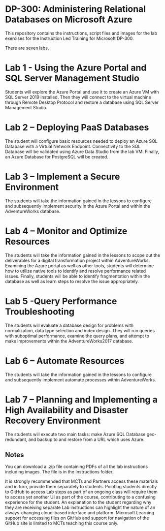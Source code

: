 # DP-300: Administering Relational Databases on Microsoft Azure

This repository contains the instructions, script files and images for the lab exercises for the Instruction Led Training for Microsoft DP-300. 

There are seven labs.

# Lab 1 - Using the Azure Portal and SQL Server Management Studio

Students will explore the Azure Portal and use it to create an Azure VM with SQL Server 2019 installed. Then they will connect to the virtual machine through Remote Desktop Protocol and restore a database using SQL Server Management Studio.

# Lab 2 – Deploying PaaS Databases

The student will configure basic resources needed to deploy an Azure SQL Database with a Virtual Network Endpoint. Connectivity to the SQL Database will be validated using Azure Data Studio from the lab VM. Finally, an Azure Database for PostgreSQL will be created.

# Lab 3 – Implement a Secure Environment

The students will take the information gained in the lessons to configure and subsequently implement security in the Azure Portal and within the AdventureWorks database.

# Lab 4 – Monitor and Optimize Resources

The students will take the information gained in the lessons to scope out the deliverables for a digital transformation project within AdventureWorks. Examining the Azure portal as well as other tools, students will determine how to utilize native tools to identify and resolve performance related issues. Finally, students will be able to identify fragmentation within the database as well as learn steps to resolve the issue appropriately.

# Lab 5 -Query Performance Troubleshooting

The students will evaluate a database design for problems with normalization, data type selection and index design. They will run queries with suboptimal performance, examine the query plans, and attempt to make improvements within the AdventureWorks2017 database.

# Lab 6 – Automate Resources

The students will take the information gained in the lessons to configure and subsequently implement automate processes within AdventureWorks.

# Lab 7 – Planning and Implementing a High Availability and Disaster Recovery Environment

The students will execute two main tasks: make Azure SQL Database geo-redundant, and backup to and restore from a URL which uses Azure.

## Notes


You can download a .zip file containing PDFs of all the lab instructions including images. The file is in the Instructions folder. 

It is strongly recommended that MCTs and Partners access these materials and in turn, provide them separately to students.  Pointing students directly to GitHub to access Lab steps as part of an ongoing class will require them to access yet another UI as part of the course, contributing to a confusing experience for the student. An explanation to the student regarding why they are receiving separate Lab instructions can highlight the nature of an always-changing cloud-based interface and platform. Microsoft Learning support for accessing files on GitHub and support for navigation of the GitHub site is limited to MCTs teaching this course only. 


